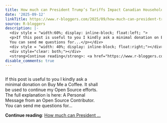 ```yaml
---
title: How much can President Trump’s Tariffs Impact Canadian Households?
date: '2025-09-12'
linkTitle: https://www.r-bloggers.com/2025/09/how-much-can-president-trumps-tariffs-impact-canadian-households/
source: R-bloggers
description: |-
  <div style = "width:60%; display: inline-block; float:left; ">
  <p>If this post is useful to you I kindly ask a minimal donation on Buy Me a Coffee. It shall be used to continue my Open Source efforts. The full explanation is here: A Personal Message from an Open Source Contributor.<br />
  You can send me questions for...</p></div>
  <div style = "width: 40%; display: inline-block; float:right;"></div>
  <div style="clear: both;"></div>
  <strong>Continue reading</strong>: <a href="https://www.r-bloggers.com/2025/09/how-much-can-president-trumps-tariffs-impact-canadian-households/">How much can President  ...
disable_comments: true
---
```

<div style = "width:60%; display: inline-block; float:left; ">
<p>If this post is useful to you I kindly ask a minimal donation on Buy Me a Coffee. It shall be used to continue my Open Source efforts. The full explanation is here: A Personal Message from an Open Source Contributor.<br />
You can send me questions for...</p></div>
<div style = "width: 40%; display: inline-block; float:right;"></div>
<div style="clear: both;"></div>
<strong>Continue reading</strong>: <a href="https://www.r-bloggers.com/2025/09/how-much-can-president-trumps-tariffs-impact-canadian-households/">How much can President  ...